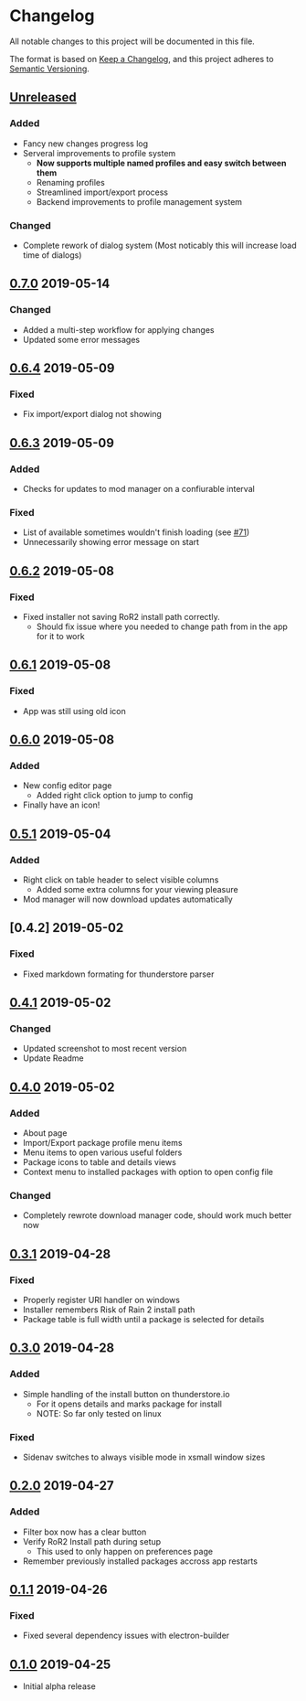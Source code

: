 # Changelog

All notable changes to this project will be documented in this file.

The format is based on [Keep a Changelog](https://keepachangelog.com/en/1.0.0/),
and this project adheres to [Semantic Versioning](https://semver.org/spec/v2.0.0.html).

## [Unreleased]

### Added

- Fancy new changes progress log
- Serveral improvements to profile system
    - **Now supports multiple named profiles and easy switch between them**
    - Renaming profiles
    - Streamlined import/export process
    - Backend improvements to profile management system

### Changed

- Complete rework of dialog system (Most noticably this will increase load time of dialogs)

## [0.7.0] 2019-05-14

### Changed

- Added a multi-step workflow for applying changes
- Updated some error messages

## [0.6.4] 2019-05-09

### Fixed

- Fix import/export dialog not showing

## [0.6.3] 2019-05-09

### Added

- Checks for updates to mod manager on a confiurable interval

### Fixed

- List of available sometimes wouldn't finish loading (see [#71](https://github.com/scottbot95/RoR2ModManager/issues/71))
- Unnecessarily showing error message on start

## [0.6.2] 2019-05-08

### Fixed

- Fixed installer not saving RoR2 install path correctly.
    - Should fix issue where you needed to change path from in the app for it to work

## [0.6.1] 2019-05-08

### Fixed

- App was still using old icon

## [0.6.0] 2019-05-08

### Added

- New config editor page
    - Added right click option to jump to config
- Finally have an icon!

## [0.5.1] 2019-05-04

### Added

- Right click on table header to select visible columns
    - Added some extra columns for your viewing pleasure
- Mod manager will now download updates automatically

## [0.4.2] 2019-05-02

### Fixed

- Fixed markdown formating for thunderstore parser

## [0.4.1] 2019-05-02

### Changed

- Updated screenshot to most recent version
- Update Readme

## [0.4.0] 2019-05-02

### Added

- About page
- Import/Export package profile menu items
- Menu items to open various useful folders
- Package icons to table and details views
- Context menu to installed packages with option to open config file

### Changed

- Completely rewrote download manager code, should work much better now

## [0.3.1] 2019-04-28

### Fixed

- Properly register URI handler on windows
- Installer remembers Risk of Rain 2 install path
- Package table is full width until a package is selected for details

## [0.3.0] 2019-04-28

### Added

- Simple handling of the install button on thunderstore.io
  - For it opens details and marks package for install
  - NOTE: So far only tested on linux

### Fixed

- Sidenav switches to always visible mode in xsmall window sizes

## [0.2.0] 2019-04-27

### Added

- Filter box now has a clear button
- Verify RoR2 Install path during setup
  - This used to only happen on preferences page
- Remember previously installed packages accross app restarts

## [0.1.1] 2019-04-26

### Fixed

- Fixed several dependency issues with electron-builder

## [0.1.0] 2019-04-25

- Initial alpha release

[unreleased]: https://github.com/scottbot95/RoR2ModManager/compare/v0.7.0...HEAD
[0.7.0]: https://github.com/scottbot95/RoR2ModManager/compare/v0.6.4...v0.7.0
[0.6.4]: https://github.com/scottbot95/RoR2ModManager/compare/v0.6.3...v0.6.4
[0.6.3]: https://github.com/scottbot95/RoR2ModManager/compare/v0.6.2...v0.6.3
[0.6.2]: https://github.com/scottbot95/RoR2ModManager/compare/v0.6.1...v0.6.2
[0.6.1]: https://github.com/scottbot95/RoR2ModManager/compare/v0.6.0...v0.6.1
[0.6.0]: https://github.com/scottbot95/RoR2ModManager/compare/v0.5.1...v0.6.0
[0.5.1]: https://github.com/scottbot95/RoR2ModManager/compare/v0.4.1...v0.5.1
[0.4.1]: https://github.com/scottbot95/RoR2ModManager/compare/v0.4.0...v0.4.1
[0.4.0]: https://github.com/scottbot95/RoR2ModManager/compare/v0.3.1...v0.4.0
[0.3.1]: https://github.com/scottbot95/RoR2ModManager/compare/v0.3.0...v0.3.1
[0.3.0]: https://github.com/scottbot95/RoR2ModManager/compare/v0.2.0...v0.3.0
[0.2.0]: https://github.com/scottbot95/RoR2ModManager/compare/v0.1.1...v0.2.0
[0.1.1]: https://github.com/scottbot95/RoR2ModManager/compare/v0.1.0...v0.1.1
[0.1.0]: https://github.com/scottbot95/RoR2ModManager/releases/tag/v0.1.0
